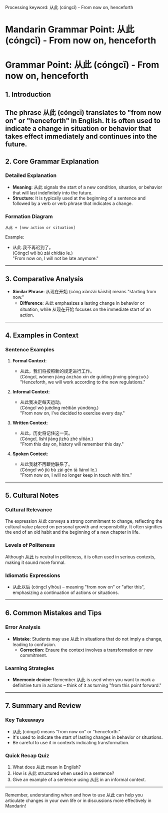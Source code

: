 Processing keyword: 从此 (cóngcǐ) - From now on, henceforth
# Mandarin Grammar Point: 从此 (cóngcǐ) - From now on, henceforth
# Grammar Point: 从此 (cóngcǐ) - From now on, henceforth
## 1. Introduction
The phrase 从此 (cóngcǐ) translates to "from now on" or "henceforth" in English. It is often used to indicate a change in situation or behavior that takes effect immediately and continues into the future.
---
## 2. Core Grammar Explanation
### Detailed Explanation
- **Meaning**: 从此 signals the start of a new condition, situation, or behavior that will last indefinitely into the future.
- **Structure**: It is typically used at the beginning of a sentence and followed by a verb or verb phrase that indicates a change.
### Formation Diagram
```
从此 + [new action or situation]
```
Example: 
- 从此 我不再迟到了。      
  (Cóngcǐ wǒ bù zài chídào le.)  
  "From now on, I will not be late anymore."
---
## 3. Comparative Analysis
- **Similar Phrase**: 从现在开始 (cóng xiànzài kāishǐ) means "starting from now."
  - **Difference**: 从此 emphasizes a lasting change in behavior or situation, while 从现在开始 focuses on the immediate start of an action.
---
## 4. Examples in Context
### Sentence Examples
1. **Formal Context**: 
   - 从此，我们将按照新的规定进行工作。  
     (Cóngcǐ, wǒmen jiāng ànzhào xīn de guīdìng jìnxíng gōngzuò.)  
     "Henceforth, we will work according to the new regulations."
  
2. **Informal Context**: 
   - 从此我决定每天运动。  
     (Cóngcǐ wǒ juédìng měitiān yùndòng.)  
     "From now on, I’ve decided to exercise every day."
3. **Written Context**: 
   - 从此，历史将记住这一天。  
     (Cóngcǐ, lìshǐ jiāng jìzhù zhè yītiān.)  
     "From this day on, history will remember this day."
4. **Spoken Context**: 
   - 从此我就不再跟他联系了。  
     (Cóngcǐ wǒ jiù bù zài gēn tā liánxì le.)  
     "From now on, I will no longer keep in touch with him."
---
## 5. Cultural Notes
### Cultural Relevance
The expression 从此 conveys a strong commitment to change, reflecting the cultural value placed on personal growth and responsibility. It often signifies the end of an old habit and the beginning of a new chapter in life.
### Levels of Politeness
Although 从此 is neutral in politeness, it is often used in serious contexts, making it sound more formal.
### Idiomatic Expressions
- 从此以后 (cóngcǐ yǐhòu) – meaning "from now on" or "after this", emphasizing a continuation of actions or situations.
---
## 6. Common Mistakes and Tips
### Error Analysis
- **Mistake**: Students may use 从此 in situations that do not imply a change, leading to confusion.
  - **Correction**: Ensure the context involves a transformation or new commitment.
### Learning Strategies
- **Mnemonic device**: Remember 从此 is used when you want to mark a definitive turn in actions – think of it as turning "from this point forward."
---
## 7. Summary and Review
### Key Takeaways
- 从此 (cóngcǐ) means "from now on" or "henceforth."
- It's used to indicate the start of lasting changes in behavior or situations.
- Be careful to use it in contexts indicating transformation.
### Quick Recap Quiz
1. What does 从此 mean in English?
2. How is 从此 structured when used in a sentence?
3. Give an example of a sentence using 从此 in an informal context.
---
Remember, understanding when and how to use 从此 can help you articulate changes in your own life or in discussions more effectively in Mandarin!
